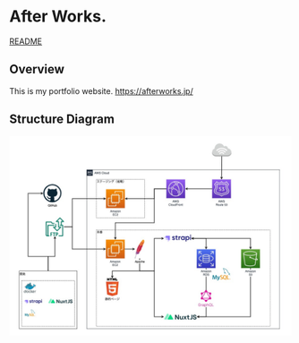 # After Works.

[README](./src)

## Overview

This is my portfolio website.
https://afterworks.jp/

## Structure Diagram

![Structure Diagram](readme/img/configuration_diagram.jpg)
